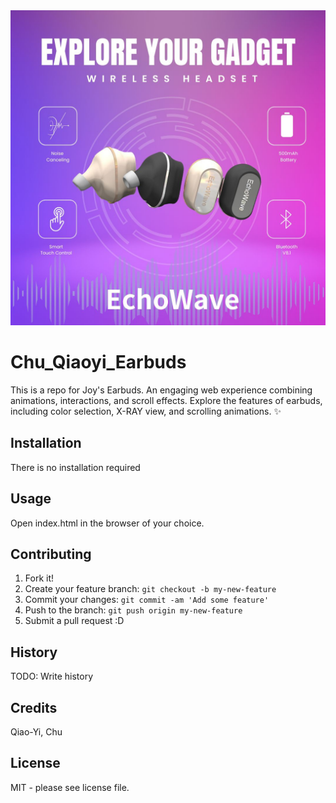 <img src="./images/ promotional 3.jpg" alt="Scrolling Animation Preview" width="600">

# Chu_Qiaoyi_Earbuds
This is a repo for Joy's Earbuds.
An engaging web experience combining animations, interactions, and scroll effects. Explore the features of earbuds, including color selection, X-RAY view, and scrolling animations. ✨


## Installation
There is no installation required

## Usage
Open index.html in the browser of your choice.

## Contributing
1. Fork it!
2. Create your feature branch: `git checkout -b my-new-feature`
3. Commit your changes: `git commit -am 'Add some feature'`
4. Push to the branch: `git push origin my-new-feature`
5. Submit a pull request :D

## History
TODO: Write history

## Credits
Qiao-Yi, Chu

## License
MIT - please see license file.